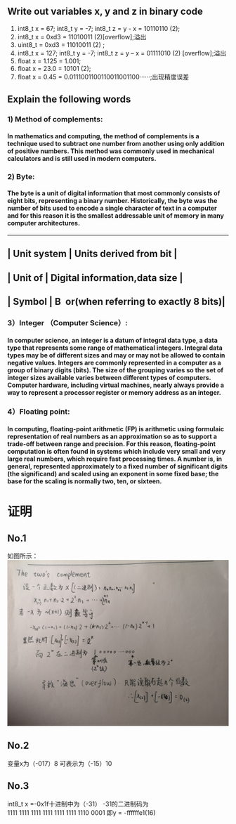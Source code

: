 ## Write out variables  x, y and z in binary code 
1) int8_t x = 67;  int8_t y = -7;   int8_t z = y - x = 10110110 (2);
2) int8_t x = 0xd3 = 11010011 (2)[overflow];溢出
3) uint8_t = 0xd3 = 11010011 (2) ;
4) int8_t x = 127;  int8_t y = -7;   int8_t z = y – x = 01111010 (2) [overflow];溢出
5) float x = 1.125 = 1.001; 
6) float x = 23.0 = 10101 (2);
7) float x = 0.45 = 0.0111001100110011001100······;出现精度误差

## Explain the following words
### 1) Method of complements:  
#### In mathematics and computing, the method of complements is a technique used to subtract one number from another using only addition of positive numbers. This method was commonly used in mechanical calculators and is still used in modern computers.
### 2) Byte:    
#### The byte is a unit of digital information that most commonly consists of eight bits, representing a binary number. Historically, the byte was the number of bits used to encode a single character of text in a computer and for this reason it is the smallest addressable unit of memory in many computer architectures.
----------------------------------------------------------
| Unit  system   | Units derived from bit                |
----------------------------------------------------------
| Unit of        | Digital information,data size         |
----------------------------------------------------------
| Symbol         | B or(when referring to exactly 8 bits)|
---------------------------------------------------------
### 3）Integer （Computer Science）:
#### In computer science, an integer is a datum of integral data type, a data type that represents some range of mathematical integers. Integral data types may be of different sizes and may or may not be allowed to contain negative values. Integers are commonly represented in a computer as a group of binary digits (bits). The size of the grouping varies so the set of integer sizes available varies between different types of computers. Computer hardware, including virtual machines, nearly always provide a way to represent a processor register or memory address as an integer. 
### 4）Floating point:
#### In computing, floating-point arithmetic (FP) is arithmetic using formulaic representation of real numbers as an approximation so as to support a trade-off between range and precision. For this reason, floating-point computation is often found in systems which include very small and very large real numbers, which require fast processing times. A number is, in general, represented approximately to a fixed number of significant  digits (the significand) and scaled using an exponent in some fixed base; the base for the scaling is normally two, ten, or sixteen.

# 证明
## No.1
如图所示：  
![证明](images/zhengming.jpg)
## No.2
变量x为（-017）8
可表示为（-15）10
## No.3
int8_t x =-0x1f十进制中为（-31）
-31的二进制码为  
1111 1111 1111 1111 1111 1111 1110 0001
即y = -ffffffe1(16)
